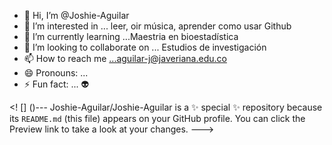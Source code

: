 - 👋 Hi, I’m @Joshie-Aguilar
- 👀 I’m interested in ... leer, oir música, aprender  como usar Github 
- 🌱 I’m currently learning ...Maestria en bioestadística
- 💞️ I’m looking to collaborate on ... Estudios de investigación 
- 📫 How to reach me ...aguilar-j@javeriana.edu.co
- 😄 Pronouns: ... 
- ⚡ Fun fact: ...
:alien:

<! [] ()---
Joshie-Aguilar/Joshie-Aguilar is a ✨ special ✨ repository because its `README.md` (this file) appears on your GitHub profile.
You can click the Preview link to take a look at your changes.
--->
